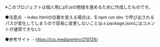 ※このプロジェクトは個人用にp5.jsの勉強を進めるために作成したものです。

●注意点
・index.htmlの位置を変える場合は、$ npm run dev で呼び出されるパスが変化してしまうので容易に変更しないこと(p.s package.jsonにはコメントが通常できない)

●参考サイト
・https://ics.media/entry/210129/